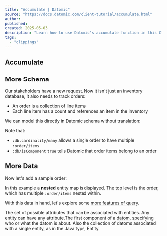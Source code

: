 ```yaml
---
title: "Accumulate | Datomic"
source: "https://docs.datomic.com/client-tutorial/accumulate.html"
author:
published:
created: 2025-05-03
description: "Learn how to use Datomic's accumulate function in this Client tutorial."
tags:
  - "clippings"
---
```

## Accumulate

## More Schema

Our stakeholders have a new request. Now it isn't just an inventory database, it also needs to track orders:

- An order is a collection of line items
- Each line item has a count and references an item in the inventory

We can model this directly in Datomic schema without translation:

Note that:

- `:db.cardinality/many` allows a single order to have multiple `:order/items`
- `:db/isComponent` `true` tells Datomic that order items belong to an order

## More Data

Now let's add a sample order:

In this example a **nested** entity map is displayed. The top level is the order, which has multiple `:order/items` nested within.

With this data in hand, let's explore some [more features of query](https://docs.datomic.com/client-tutorial/read-revisited.html).

The set of possible attributes that can be associated with entities. Any entity can have any attribute.The first component of a [datom](https://docs.datomic.com/glossary.html#datom), specifying who or what the datom is about. Also the collection of datoms associated with a single entity, as in the Java type, Entity.